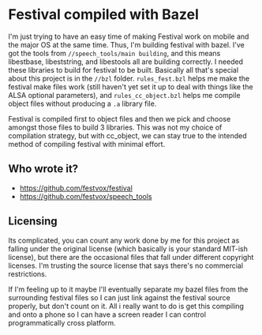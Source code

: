 # Festival compiled with Bazel

I'm just trying to have an easy time of making Festival work on mobile and the major OS at the same time. Thus, I'm building festival with bazel. I've got the tools from `//speech_tools/main building`, and this means libestbase, libeststring, and libestools all are building correctly. I needed these libraries to build for festival to be built. Basically all that's special about this project is in the `//bzl` folder. `rules_fest.bzl` helps me make the festival make files work (still haven't yet set it up to deal with things like the ALSA optional parameters), and `rules_cc_object.bzl` helps me compile object files without producing a `.a` library file. 

Festival is compiled first to object files and then we pick and choose amongst those files to build 3 libraries. This was not my choice of compilation strategy, but with cc_object, we can stay true to the intended method of compiling festival with minimal effort.

## Who wrote it?

- https://github.com/festvox/festival
- https://github.com/festvox/speech_tools

## Licensing

Its complicated, you can count any work done by me for this project as falling under the original license (which basically is your standard MIT-ish license), but there are the occasional files that fall under different copyright licenses. I'm trusting the source license that says there's no commercial restrictions.

If I'm feeling up to it maybe I'll eventually separate my bazel files from the surrounding festival files so I can just link against the festival source properly, but don't count on it. All i really want to do is get this compiling and onto a phone so I can have a screen reader I can control programmatically cross platform.
